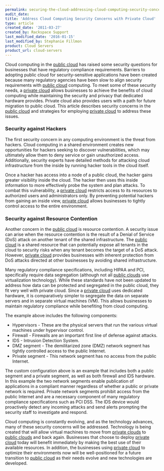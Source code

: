```yaml
---
permalink: securing-the-cloud-addressing-cloud-computing-security-concerns-with-private-cloud/
audit_date:
title: 'Address Cloud Computing Security Concerns with Private Cloud'
type: article
created_date: '2011-03-27'
created_by: Rackspace Support
last_modified_date: '2016-01-15'
last_modified_by: Stephanie Fillmon
product: Cloud Servers
product_url: cloud-servers
---
```


Cloud computing in the [public cloud](https://www.rackspacecloud.com/)
has raised some security questions for businesses that have regulatory
compliance requirements. Barriers to adopting public cloud for
security-sensitive applications have been created because many
regulatory agencies have been slow to align security requirements with
[public cloud](https://www.rackspacecloud.com/) computing. To meet some
of these security needs, a [private
cloud](https://www.rackspace.com/managed_hosting/private_cloud/index.php)
allows businesses to achieve the benefits of cloud computing while
maintaining the security and privacy that dedicated hardware provides.
Private cloud also provides users with a path for future migration to
public cloud. This article describes security concerns in the [public
cloud](https://www.rackspacecloud.com/) and strategies for employing
[private
cloud](https://www.rackspace.com/managed_hosting/private_cloud/index.php)
to address these issues.



### Security against Hackers

The first security concern in any computing environment is the threat
from hackers. Cloud computing in a shared environment creates new
opportunities for hackers seeking to discover vulnerabilities, which may
ultimately allow them to deny service or gain unauthorized access.
Additionally, security experts have detailed methods for attacking cloud
infrastructure from the inside by running hacker tools in the cloud
itself.



Once a hacker has access into a node of a public cloud, the hacker gains
greater visibility inside the cloud. The hacker then uses this inside
information to more effectively probe the system and plan attacks. To
combat this vulnerability, a [private
cloud](https://www.rackspace.com/managed_hosting/private_cloud/index.php)
restricts access to its resources to authorized users and administrators
only. By preventing potential hackers from gaining an inside view,
[private
cloud](https://www.rackspace.com/managed_hosting/private_cloud/index.php)
allows businesses to tightly control access to the entire environment.



### Security against Resource Contention



Another concern in the [public cloud](https://www.rackspacecloud.com/) is
resource contention. A security issue can arise when the resource
contention is the result of a Denial of Service (DoS) attack on another
tenant of the shared infrastructure. The [public
cloud](https://www.rackspacecloud.com/) is a shared resource that can
potentially expose all tenants in the cloud to security risks when any
tenant becomes the target of a DoS attack. However, [private
cloud](https://www.rackspace.com/managed_hosting/private_cloud/index.php)
provides businesses with inherent protection from DoS attacks directed
at other businesses by avoiding shared infrastructure.



Many regulatory compliance specifications, including HIPAA and PCI,
specifically require data segregation (although not all [public
clouds](https://www.rackspacecloud.com/) use virtualization technology).
While these standards have not been updated to address how data can be
protected and segregated in the public cloud, they fit very well with
private cloud. Since a [private
cloud](https://www.rackspace.com/managed_hosting/private_cloud/index.php)
uses dedicated hardware, it is comparatively simpler to segregate the
data on separate servers and in separate virtual machines (VM). This
allows businesses to maintain regulatory compliance while benefiting
from cloud computing.



The example above includes the following components:

-   Hypervisors - These are the physical servers that run the various
    virtual machines under hypervisor control.
-   Firewall - Firewalls are an important first line of defense
    against attacks.
-   IDS - Intrusion Detection System.
-   DMZ segment - The demilitarized zone (DMZ) network segment has
    tightly controlled access to the public Internet.
-   Private segment - This network segment has no access from the
    public Internet.

The custom configuration above is an example that includes both a public
segment and a private segment, as well as both firewall and IDS
hardware. In this example the two network segments enable publication of
applications in a compliant manner regardless of whether a public or
private network is required. Private network segments prohibit access
from the public Internet and are a necessary component of many
regulatory compliance specifications such as PCI DSS. The IDS device
would proactively detect any incoming attacks and send alerts prompting
the security staff to investigate and respond.



Cloud computing is constantly evolving, and as the technology advances,
many of these security concerns will be addressed. Technology is being
created that will allow virtual machines to move from [private
clouds](https://www.rackspace.com/managed_hosting/private_cloud/index.php)
to [public clouds](https://www.rackspacecloud.com/) and back again.
Businesses that choose to deploy [private
cloud](https://www.rackspace.com/managed_hosting/private_cloud/index.php)
today will benefit immediately by making the best use of their available
resources. In addition, the businesses using [private
cloud](https://www.rackspace.com/managed_hosting/private_cloud/index.php)
to optimize their environments now will be well-positioned for a future
transition to [public cloud](https://www.rackspacecloud.com/) as their
needs evolve and new technologies are developed.

